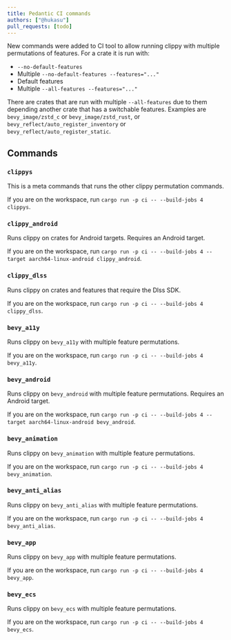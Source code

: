 ```yaml
---
title: Pedantic CI commands
authors: ["@hukasu"]
pull_requests: [todo]
---
```


New commands were added to CI tool to allow running clippy with multiple permutations of
features. For a crate it is run with:

* `--no-default-features`
* Multiple `--no-default-features --features="..."`
* Default features
* Multiple `--all-features --features="..."`

There are crates that are run with multiple `--all-features` due to them depending
another crate that has a switchable features. Examples are `bevy_image/zstd_c` or
`bevy_image/zstd_rust`, or `bevy_reflect/auto_register_inventory` or `bevy_reflect/auto_register_static`.

## Commands

### `clippys`

This is a meta commands that runs the other clippy permutation commands.

If you are on the workspace, run `cargo run -p ci -- --build-jobs 4 clippys`.

### `clippy_android`

Runs clippy on crates for Android targets. Requires an Android
target.

If you are on the workspace, run `cargo run -p ci -- --build-jobs 4 --target aarch64-linux-android clippy_android`.

### `clippy_dlss`

Runs clippy on crates and features that require the Dlss SDK.

If you are on the workspace, run `cargo run -p ci -- --build-jobs 4 clippy_dlss`.

### `bevy_a11y`

Runs clippy on `bevy_a11y` with multiple feature permutations.

If you are on the workspace, run `cargo run -p ci -- --build-jobs 4 bevy_a11y`.

### `bevy_android`

Runs clippy on `bevy_android` with multiple feature permutations. Requires an Android
target.

If you are on the workspace, run `cargo run -p ci -- --build-jobs 4 --target aarch64-linux-android bevy_android`.

### `bevy_animation`

Runs clippy on `bevy_animation` with multiple feature permutations.

If you are on the workspace, run `cargo run -p ci -- --build-jobs 4 bevy_animation`.

### `bevy_anti_alias`

Runs clippy on `bevy_anti_alias` with multiple feature permutations.

If you are on the workspace, run `cargo run -p ci -- --build-jobs 4 bevy_anti_alias`.

### `bevy_app`

Runs clippy on `bevy_app` with multiple feature permutations.

If you are on the workspace, run `cargo run -p ci -- --build-jobs 4 bevy_app`.

### `bevy_ecs`

Runs clippy on `bevy_ecs` with multiple feature permutations.

If you are on the workspace, run `cargo run -p ci -- --build-jobs 4 bevy_ecs`.